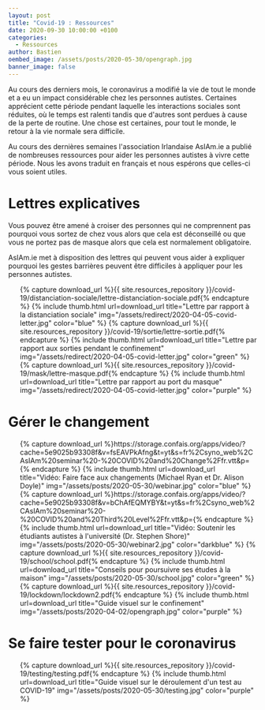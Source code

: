 ```yaml
---
layout: post
title: "Covid-19 : Ressources"
date: 2020-09-30 10:00:00 +0100
categories:
  - Ressources
author: Bastien
oembed_image: /assets/posts/2020-05-30/opengraph.jpg
banner_image: false
---
```



Au cours des derniers mois, le coronavirus a modifié la vie de tout le monde et a eu un impact considérable chez les personnes autistes.
Certaines apprécient cette période pendant laquelle les interactions sociales sont réduites, où le temps est ralenti
tandis que d'autres sont perdues à cause de la perte de routine.
Une chose est certaines, pour tout le monde, le retour à la vie normale sera difficile.

Au cours des dernières semaines l'association Irlandaise AsIAm.ie a publié de nombreuses ressources pour aider les personnes autistes à vivre cette période.
Nous les avons traduit en français et nous espérons que celles-ci vous soient utiles.



# Lettres explicatives

Vous pouvez être amené à croiser des personnes qui ne comprennent pas pourquoi vous sortez de chez vous alors que cela est déconseillé ou que
vous ne portez pas de masque alors que cela est normalement obligatoire.

AsIAm.ie met à disposition des lettres qui peuvent vous aider à expliquer pourquoi les gestes barrières peuvent être difficiles à appliquer pour les personnes autistes.


<ul class="thumb">
 {% capture download_url %}{{ site.resources_repository }}/covid-19/distanciation-sociale/lettre-distanciation-sociale.pdf{% endcapture %}
 {% include thumb.html url=download_url title="Lettre par rapport à la distanciation sociale" img="/assets/redirect/2020-04-05-covid-letter.jpg" color="blue" %}
 {% capture download_url %}{{ site.resources_repository }}/covid-19/sortie/lettre-sortie.pdf{% endcapture %}
 {% include thumb.html url=download_url title="Lettre par rapport aux sorties pendant le confinement" img="/assets/redirect/2020-04-05-covid-letter.jpg" color="green" %}
 {% capture download_url %}{{ site.resources_repository }}/covid-19/mask/lettre-masque.pdf{% endcapture %}
 {% include thumb.html url=download_url title="Lettre par rapport au port du masque" img="/assets/redirect/2020-04-05-covid-letter.jpg" color="purple" %}

</ul>


# Gérer le changement

<ul class="thumb">
 {% capture download_url %}https://storage.confais.org/apps/video/?cache=5e9025b93308f&v=fsEAVPkAfng&t=yt&s=fr%2Csyno_web%2CAsIAm%20seminar%20-%20COVID%20and%20Change%2Ffr.vtt&p={% endcapture %}
 {% include thumb.html url=download_url title="Vidéo: Faire face aux changements (Michael Ryan et Dr. Alison Doyle)" img="/assets/posts/2020-05-30/webinar.jpg" color="blue" %}
 {% capture download_url %}https://storage.confais.org/apps/video/?cache=5e9025b93308f&v=bChAfEQMYBY&t=yt&s=fr%2Csyno_web%2CAsIAm%20seminar%20-%20COVID%20and%20Third%20Level%2Ffr.vtt&p={% endcapture %}
 {% include thumb.html url=download_url title="Vidéo: Soutenir les étudiants autistes à l'université (Dr. Stephen Shore)" img="/assets/posts/2020-05-30/webinar2.jpg" color="darkblue" %}
 {% capture download_url %}{{ site.resources_repository }}/covid-19/school/school.pdf{% endcapture %}
 {% include thumb.html url=download_url title="Conseils pour poursuivre ses études à la maison" img="/assets/posts/2020-05-30/school.jpg" color="green" %}
 {% capture download_url %}{{ site.resources_repository }}/covid-19/lockdown/lockdown2.pdf{% endcapture %}
 {% include thumb.html url=download_url title="Guide visuel sur le confinement" img="/assets/posts/2020-04-02/opengraph.jpg" color="purple" %}
</ul>

# Se faire tester pour le coronavirus

<ul class="thumb">
 {% capture download_url %}{{ site.resources_repository }}/covid-19/testing/testing.pdf{% endcapture %}
 {% include thumb.html url=download_url title="Guide visuel sur le déroulement d'un test au COVID-19" img="/assets/posts/2020-05-30/testing.jpg" color="purple" %}
</ul>





